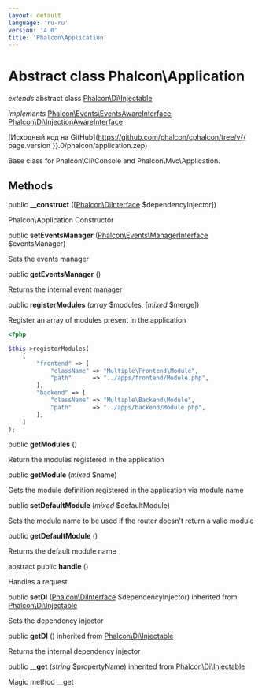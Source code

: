 ```yaml
---
layout: default
language: 'ru-ru'
version: '4.0'
title: 'Phalcon\Application'
---
```


# Abstract class **Phalcon\Application**

*extends* abstract class [Phalcon\Di\Injectable](Phalcon_Di_Injectable)

*implements* [Phalcon\Events\EventsAwareInterface](Phalcon_Events_EventsAwareInterface), [Phalcon\Di\InjectionAwareInterface](Phalcon_Di_InjectionAwareInterface)

[Исходный код на GitHub](https://github.com/phalcon/cphalcon/tree/v{{ page.version }}.0/phalcon/application.zep)

Base class for Phalcon\Cli\Console and Phalcon\Mvc\Application.

## Methods

public **__construct** ([[Phalcon\DiInterface](Phalcon_DiInterface) $dependencyInjector])

Phalcon\Application Constructor

public **setEventsManager** ([Phalcon\Events\ManagerInterface](Phalcon_Events_ManagerInterface) $eventsManager)

Sets the events manager

public **getEventsManager** ()

Returns the internal event manager

public **registerModules** (*array* $modules, [*mixed* $merge])

Register an array of modules present in the application

```php
<?php

$this->registerModules(
    [
        "frontend" => [
            "className" => "Multiple\Frontend\Module",
            "path"      => "../apps/frontend/Module.php",
        ],
        "backend" => [
            "className" => "Multiple\Backend\Module",
            "path"      => "../apps/backend/Module.php",
        ],
    ]
);

```

public **getModules** ()

Return the modules registered in the application

public **getModule** (*mixed* $name)

Gets the module definition registered in the application via module name

public **setDefaultModule** (*mixed* $defaultModule)

Sets the module name to be used if the router doesn't return a valid module

public **getDefaultModule** ()

Returns the default module name

abstract public **handle** ()

Handles a request

public **setDI** ([Phalcon\DiInterface](Phalcon_DiInterface) $dependencyInjector) inherited from [Phalcon\Di\Injectable](Phalcon_Di_Injectable)

Sets the dependency injector

public **getDI** () inherited from [Phalcon\Di\Injectable](Phalcon_Di_Injectable)

Returns the internal dependency injector

public **__get** (*string* $propertyName) inherited from [Phalcon\Di\Injectable](Phalcon_Di_Injectable)

Magic method __get